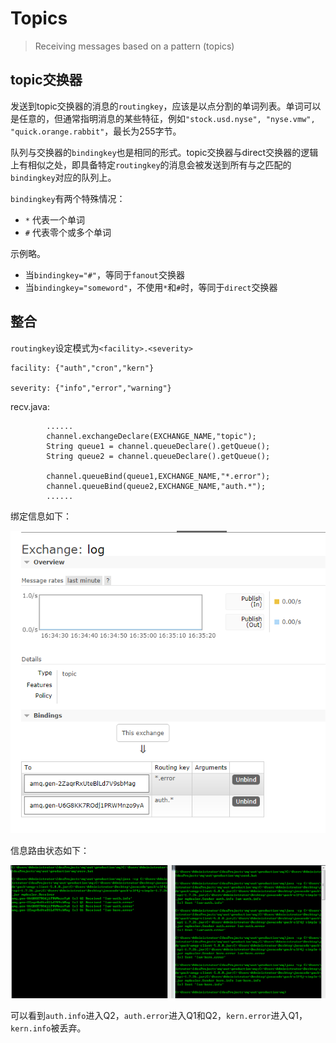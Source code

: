 # Topics

> Receiving messages based on a pattern (topics)

## topic交换器

发送到topic交换器的消息的`routingkey`，应该是以点分割的单词列表。单词可以是任意的，但通常指明消息的某些特征，例如`"stock.usd.nyse", "nyse.vmw", "quick.orange.rabbit"`，最长为255字节。

队列与交换器的`bindingkey`也是相同的形式。topic交换器与direct交换器的逻辑上有相似之处，即具备特定`routingkey`的消息会被发送到所有与之匹配的`bindingkey`对应的队列上。

`bindingkey`有两个特殊情况：

+ `*` 代表一个单词
+ `#` 代表零个或多个单词

示例略。

+ 当`bindingkey="#"`，等同于`fanout`交换器
+ 当`bindingkey="someword"`，不使用`*`和`#`时，等同于`direct`交换器

## 整合

`routingkey`设定模式为`<facility>.<severity>`
```
facility: {"auth","cron","kern"}

severity: {"info","error","warning"}
```


recv.java:

```
        ......
        channel.exchangeDeclare(EXCHANGE_NAME,"topic");
        String queue1 = channel.queueDeclare().getQueue();
        String queue2 = channel.queueDeclare().getQueue();

        channel.queueBind(queue1,EXCHANGE_NAME,"*.error");
        channel.queueBind(queue2,EXCHANGE_NAME,"auth.*");
        ......
```

绑定信息如下：

![binding](../image/5/binding.png)

信息路由状态如下：

![send_recv](../image/5/send_recv.png)

可以看到`auth.info`进入Q2，`auth.error`进入Q1和Q2，`kern.error`进入Q1，`kern.info`被丢弃。
